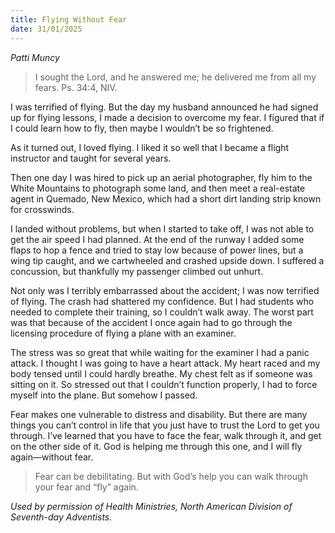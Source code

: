 ```yaml
---
title: Flying Without Fear
date: 31/01/2025
---
```


_Patti Muncy_

> <p></p>
> I sought the Lord, and he answered me; he delivered me from all my fears. Ps. 34:4, NIV.

I was terrified of flying. But the day my husband announced he had signed up for flying lessons, I made a decision to overcome my fear. I figured that if I could learn how to fly, then maybe I wouldn’t be so frightened.

As it turned out, I loved flying. I liked it so well that I became a flight instructor and taught for several years.

Then one day I was hired to pick up an aerial photographer, fly him to the White Mountains to photograph some land, and then meet a real-estate agent in Quemado, New Mexico, which had a short dirt landing strip known for crosswinds.

I landed without problems, but when I started to take off, I was not able to get the air speed I had planned. At the end of the runway I added some flaps to hop a fence and tried to stay low because of power lines, but a wing tip caught, and we cartwheeled and crashed upside down. I suffered a concussion, but thankfully my passenger climbed out unhurt.

Not only was I terribly embarrassed about the accident; I was now terrified of flying. The crash had shattered my confidence. But I had students who needed to complete their training, so I couldn’t walk away. The worst part was that because of the accident I once again had to go through the licensing procedure of flying a plane with an examiner.

The stress was so great that while waiting for the examiner I had a panic attack. I thought I was going to have a heart attack. My heart raced and my body tensed until I could hardly breathe. My chest felt as if someone was sitting on it. So stressed out that I couldn’t function properly, I had to force myself into the plane. But somehow I passed.

Fear makes one vulnerable to distress and disability. But there are many things you can’t control in life that you just have to trust the Lord to get you through. I’ve learned that you have to face the fear, walk through it, and get on the other side of it. God is helping me through this one, and I will fly again—without fear.

> <callout></callout>
> Fear can be debilitating. But with God’s help you can walk through your fear and “fly” again.

_Used by permission of Health Ministries, North American Division of Seventh-day Adventists._